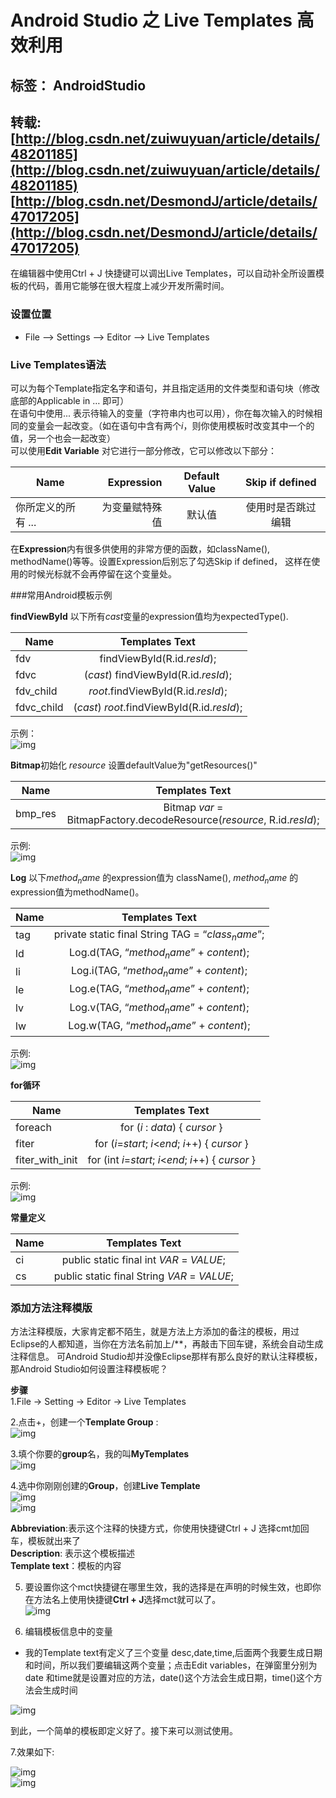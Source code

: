 # Android Studio 之 Live Templates 高效利用

标签： AndroidStudio              
------
转载:[http://blog.csdn.net/zuiwuyuan/article/details/48201185](http://blog.csdn.net/zuiwuyuan/article/details/48201185)             [http://blog.csdn.net/DesmondJ/article/details/47017205](http://blog.csdn.net/DesmondJ/article/details/47017205)
------

在编辑器中使用Ctrl + J 快捷键可以调出Live Templates，可以自动补全所设置模板的代码，善用它能够在很大程度上减少开发所需时间。

### 设置位置
- File --> Settings --> Editor --> Live Templates

### Live Templates语法

可以为每个Template指定名字和语句，并且指定适用的文件类型和语句块（修改底部的Applicable in … 即可）      
在语句中使用$...$ 表示待输入的变量（字符串内也可以用），你在每次输入的时候相同的变量会一起改变。（如在语句中含有两个$i$，则你使用模板时改变其中一个的值，另一个也会一起改变）      
可以使用**Edit Variable** 对它进行一部分修改，它可以修改以下部分：               

| Name        | Expression  | Default Value  | Skip if defined  |
| ------------   | -----:  | :----:  | :-----: |
| 你所定义的所有 $...$ | 为变量赋特殊值 |  默认值 |使用时是否跳过编辑 |

在**Expression**内有很多供使用的非常方便的函数，如className(), methodName()等等。设置Expression后别忘了勾选Skip if defined， 这样在使用的时候光标就不会再停留在这个变量处。   

###常用Android模板示例 

**findViewById** 以下所有$cast$变量的expression值均为expectedType().

| Name        | Templates Text  | 
| ------------| :-----:  |
| fdv         | findViewById(R.id.$resId$); |
| fdvc        | ($cast$) findViewById(R.id.$resId$); |
| fdv_child   | $root$.findViewById(R.id.$resId$); |
| fdvc_child  | ($cast$) $root$.findViewById(R.id.$resId$); |     

示例：    
![img](/img/2016-9-22/0001.gif)  

**Bitmap**初始化 $resource$ 设置defaultValue为"getResources()"             

| Name        | Templates Text  | 
| ------------| :-----:  |
| bmp_res     | Bitmap $var$ = BitmapFactory.decodeResource($resource$, R.id.$resId$); |   

示例:   
![img](/img/2016-9-22/0002.gif)              

**Log** 以下$method_name$ 的expression值为 className(), $method_name$ 的expression值为methodName()。     
  
| Name      | Templates Text  | 
| ----------| :-----:  |
| tag       | private static final String TAG = “$class_name$”; |
| ld        | Log.d(TAG, “$method_name$” + $content$); |
| li        | Log.i(TAG, “$method_name$” + $content$); |
| le        | Log.e(TAG, “$method_name$” + $content$); |     
| lv        | Log.v(TAG, “$method_name$” + $content$); |
| lw        | Log.w(TAG, “$method_name$” + $content$); |      

示例:    
![img](/img/2016-9-22/0003.gif)            

**for循环**          

| Name      | Templates Text  | 
| ----------| :-----:  |
| foreach   | for ($i$ : $data$) { $cursor$ } |
| fiter     | for ($i$=$start$; $i$<$end$; $i$++) { $cursor$ } |
| fiter_with_init  | for (int $i$=$start$; $i$<$end$; $i$++) { $cursor$ } |

示例:    
![img](/img/2016-9-22/0004.gif)             

**常量定义**       

| Name      | Templates Text  | 
| ----------| :-----:  |
| ci        | public static final int $VAR$ = $VALUE$; |
| cs        | public static final String $VAR$ = $VALUE$; |

### 添加方法注释模版    

方法注释模版，大家肯定都不陌生，就是方法上方添加的备注的模板，用过Eclipse的人都知道，当你在方法名前加上/**，再敲击下回车键，系统会自动生成注释信息。 可Android Studio却并没像Eclipse那样有那么良好的默认注释模板，那Android Studio如何设置注释模板呢？

**步骤**     
1.File -> Setting -> Editor -> Live Templates       

2.点击+，创建一个**Template Group** :       
![img](/img/2016-9-22/0005.png)              

3.填个你要的**group**名，我的叫**MyTemplates**                      
![img](/img/2016-9-22/0006.png)      

4.选中你刚刚创建的**Group**，创建**Live Template**     
![img](/img/2016-9-22/0007.png)                     
![img](/img/2016-9-22/0008.png)                  

**Abbreviation**:表示这个注释的快捷方式，你使用快捷键Ctrl + J 选择cmt加回车，模板就出来了                 
**Description**: 表示这个模板描述                     
**Template text**：模板的内容                         

5. 要设置你这个mct快捷键在哪里生效，我的选择是在声明的时候生效，也即你在方法名上使用快捷键**Ctrl + J**选择mct就可以了。         
![img](/img/2016-9-22/0009.png) 

6. 编辑模板信息中的变量
  
- 我的Template text有定义了三个变量 desc,date,time,后面两个我要生成日期和时间，所以我们要编辑这两个变量；点击Edit variables，在弹窗里分别为date 和time就是设置对应的方法，date()这个方法会生成日期，time()这个方法会生成时间    

![img](/img/2016-9-22/0010.png)      

到此，一个简单的模板即定义好了。接下来可以测试使用。     

7.效果如下:       

![img](/img/2016-9-22/0011.png)        
![img](/img/2016-9-22/0012.png)








